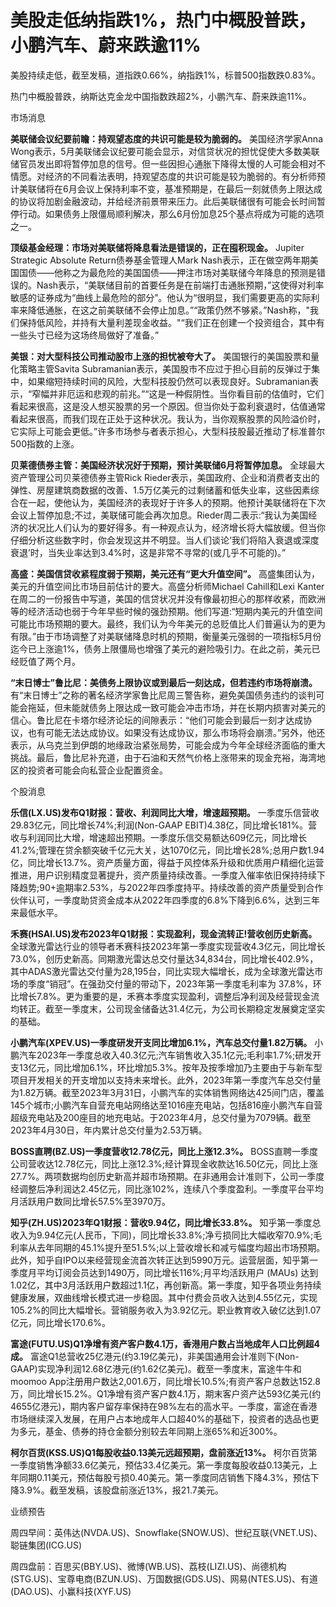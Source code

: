 # 美股走低纳指跌1%，热门中概股普跌，小鹏汽车、蔚来跌逾11%

美股持续走低，截至发稿，道指跌0.66%，纳指跌1%，标普500指数跌0.83%。

热门中概股普跌，纳斯达克金龙中国指数跌超2%，小鹏汽车、蔚来跌逾11%。

市场消息

**美联储会议纪要前瞻：持观望态度的共识可能是较为脆弱的。** 美国经济学家Anna
Wong表示，5月美联储会议纪要可能会显示，对信贷状况的担忧促使大多数美联储官员发出即将暂停加息的信号。但一些因担心通胀下降得太慢的人可能会相对不情愿。对经济的不同看法表明，持观望态度的共识可能是较为脆弱的。有分析师预计美联储将在6月会议上保持利率不变，基准预期是，在最后一刻就债务上限达成的协议将加剧金融波动，并给经济前景带来压力。此后美联储很有可能会长时间暂停行动。如果债务上限僵局顺利解决，那么6月份加息25个基点将成为可能的选项之一。

**顶级基金经理：市场对美联储将降息看法是错误的，正在囤积现金。** Jupiter Strategic Absolute
Return债券基金管理人Mark
Nash表示，正在做空两年期美国国债——他称之为最危险的美国国债——押注市场对美联储今年降息的预测是错误的。Nash表示，“美联储目前的首要任务是在前端打击通胀预期，”这使得对利率敏感的证券成为“曲线上最危险的部分”。他认为“很明显，我们需要更高的实际利率来降低通胀，在这之前美联储不会停止加息。”“政策仍然不够紧。”Nash称，"我们保持低风险，并持有大量利差现金收益。"“我们正在创建一个投资组合，其中有一些头寸已经为这场终局做好了准备。”

**美银：对大型科技公司推动股市上涨的担忧被夸大了。** 美国银行的美国股票和量化策略主管Savita
Subramanian表示，美国股市不应过于担心目前的反弹过于集中，如果缩短持续时间的风险，大型科技股仍然可以表现良好。Subramanian表示，“窄幅并非厄运和悲观的前兆。”“这是一种假阴性。当你看目前的估值时，它们看起来很高，这是没人想买股票的另一个原因。但当你处于盈利衰退时，估值通常看起来很高，而我们现在正处于这种状况。我认为，当你观察股票的风险溢价时，它实际上可能会更低。”许多市场参与者表示担心，大型科技股最近推动了标准普尔500指数的上涨。

**贝莱德债券主管：美国经济状况好于预期，预计美联储6月将暂停加息。** 全球最大资产管理公司贝莱德债券主管Rick
Rieder表示，美国政府、企业和消费者支出的弹性、房屋建筑商数据的改善、1.5万亿美元的过剩储蓄和低失业率，这些因素综合在一起，使他认为，美国经济的表现好于许多人的预期。他预计美联储将在下次会议上暂停加息;不过，美联储可能会再次加息。Rieder周二表示:“我认为美国经济的状况比人们认为的要好得多。有一种观点认为，经济增长将大幅放缓。但当你仔细分析这些数字时，你会发现这并不明显。当人们谈论‘我们将陷入衰退或深度衰退’时，当失业率达到3.4%时，这是非常不寻常的(或几乎不可能的)。”

**高盛：美国信贷收紧程度弱于预期，美元还有“更大升值空间”。** 高盛集团认为，美元的升值空间比市场目前估计的要大。高盛分析师Michael
Cahill和Lexi
Kanter在周二的一份报告中写道，美国的信贷状况并没有像最初担心的那样收紧，而欧洲等的经济活动也弱于今年早些时候的强劲预期。他们写道:“短期内美元的升值空间可能比市场预期的要大。最终，我们认为今年美元的总贬值比人们普遍认为的更为有限。”由于市场调整了对美联储降息时机的预期，衡量美元强弱的一项指标5月份迄今已上涨逾1%，债务上限僵局也增强了美元的避险吸引力。在此之前，美元已经贬值了两个月。

**“末日博士”鲁比尼：美债务上限协议或到最后一刻达成，但若违约市场将崩溃。**
有“末日博士”之称的著名经济学家鲁比尼周三警告称，避免美国债务违约的谈判可能会拖延，但未能就债务上限达成一致可能会冲击市场，并在长期内损害对美元的信心。鲁比尼在卡塔尔经济论坛的间隙表示：“他们可能会到最后一刻才达成协议，也有可能无法达成协议。如果没有达成协议，那么市场将会崩溃。”另外，他还表示，从乌克兰到伊朗的地缘政治紧张局势，可能会成为今年全球经济面临的重大挑战。最后，鲁比尼补充道，由于石油和天然气价格上涨带来的现金充裕，海湾地区的投资者可能会向私营企业配置资金。

个股消息

**乐信(LX.US)发布Q1财报：营收、利润同比大增，增速超预期。** 一季度乐信营收29.83亿元，同比增长74%;利润(Non-GAAP
EBIT)4.38亿，同比增长181%。营收与利润同比大增，增速超出预期。一季度乐信交易额达609亿元，同比增长41.2%;管理在贷余额突破千亿元大关，达1070亿元，同比增长28%;总用户数1.94亿，同比增长13.7%。资产质量方面，得益于风控体系升级和优质用户精细化运营推进，用户识别精度显著提升，资产质量持续改善。一季度入催率依旧保持持续下降趋势;90+逾期率2.53%，与2022年四季度持平。持续改善的资产质量受到合作伙伴认可，一季度助贷资金成本从2022年四季度的6.8%下降到6.6%，达到三年来最低水平。

**禾赛(HSAI.US)发布2023年Q1财报：实现盈利，现金流转正!营收创历史新高。**
全球激光雷达行业的领导者禾赛科技2023年第一季度实现营收4.3亿元，同比增长73.0%，创历史新高。同期激光雷达总交付量达34,834台，同比增长402.9%，其中ADAS激光雷达交付量为28,195台，同比实现大幅增长，成为全球激光雷达市场的季度“销冠”。在强劲交付量的带动下，2023年第一季度毛利率为
37.8%，环比增长7.8%。更为重要的是，禾赛本季度实现盈利，调整后净利润及经营现金流均转正。截至一季度末，公司现金储备达31.4亿元，为公司长期稳定发展奠定坚实的基础。

**小鹏汽车(XPEV.US)一季度研发开支同比增加6.1%，汽车总交付量1.82万辆。**
小鹏汽车2023年一季度总收入40.3亿元;汽车销售收入35.1亿元;毛利率1.7%;研发开支13亿元，同比增加6.1%，环比增加5.3%。按年及按季增加乃主要由于与新车型项目开发相关的开支增加以支持未来增长。此外，2023年第一季度汽车总交付量为1.82万辆。截至2023年3月31日，小鹏汽车的实体销售网络达425间门店，覆盖145个城市;小鹏汽车自营充电站网络达至1016座充电站，包括816座小鹏汽车自营超级充电站及200座目的地充电站。于2023年4月，总交付量为7079辆。截至2023年4月30日，年内累计总交付量为2.53万辆。

**BOSS直聘(BZ.US)一季度营收12.78亿元，同比上涨12.3%。**
BOSS直聘一季度公司营收达12.78亿元，同比上涨12.3%;经计算现金收款达16.50亿元，同比上涨27.7%。两项数据均创历史新高并超市场预期。在非通用会计准则下，公司一季度经调整后净利润达2.45亿元，同比涨102%，连续八个季度盈利。一季度平台平均月活跃用户数同比增长57.5%至3970万。

**知乎(ZH.US)2023年Q1财报：营收9.94亿，同比增长33.8%。**
知乎第一季度总收入为9.94亿元(人民币，下同)，同比增长33.8%;净亏损同比大幅收窄70.9%;毛利率从去年同期的45.1%提升至51.5%;以上营收增长和减亏幅度均超出市场预期。此外，知乎自IPO以来经营现金流首次转正达到5990万元。运营层面，知乎第一季度月平均订阅会员达到1490万，同比增长116%;月平均活跃用户
(MAUs)
达到1.02亿，其中3月活跃用户数超过1.1亿，再创新高。第一季度，知乎各项业务持续健康发展，双曲线增长模式进一步稳固。其中付费会员收入达到4.55亿元，实现105.2%的同比大幅增长。营销服务收入为3.92亿元。职业教育收入破亿达到1.07亿元，同比增长170.6%。

**富途(FUTU.US)Q1净增有资产客户数4.1万，香港用户数占当地成年人口比例超4成。**
富途Q1总营收25亿港元(约3.19亿美元)，非美国通用会计准则下(Non-
GAAP)实现净利润12.68亿港元(约1.62亿美元)。截至一季度末，富途牛牛和moomoo
App注册用户数达2,001.6万，同比增长10.5%;有资产客户总数达152.8万，同比增长15.2%。Q1净增有资产客户数4.1万，期末客户资产达593亿美元(约4655亿港元)，期内客户留存率保持在98%左右的高水平。一季度，富途在香港市场继续深入发展，在用户占本地成年人口超40%的基础下，投资者的选品也更为多元，基金、债券的持仓金额分别较去年同期上涨65%和近300%。

**柯尔百货(KSS.US)Q1每股收益0.13美元远超预期，盘前涨近13%。**
柯尔百货第一季度销售净额33.6亿美元，预估33.4亿美元。第一季度每股收益0.13美元，上年同期0.11美元，预估每股亏损0.40美元。第一季度同店销售下降4.3%，预估下降3.9%。截至发稿，该股盘前涨近13%，报21.7美元。

业绩预告

周四早间：英伟达(NVDA.US)、Snowflake(SNOW.US)、世纪互联(VNET.US)、聪链集团(ICG.US)

周四盘前：百思买(BBY.US)、微博(WB.US)、荔枝(LIZI.US)、尚德机构(STG.US)、宝尊电商(BZUN.US)、万国数据(GDS.US)、网易(NTES.US)、有道(DAO.US)、小赢科技(XYF.US)

